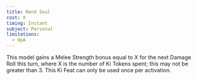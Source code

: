 ```yaml
---
title: Rend Soul
cost: X
timing: Instant
subject: Personal
limitations:
  - OpA
---
```

This model gains a Melee Strength bonus equal to X for the next Damage Roll this turn, where X is the number of Ki Tokens spent; this may not be greater than 3. This Ki Feat can only be used once per activation.